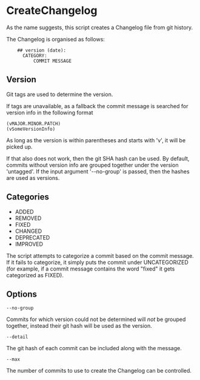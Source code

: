 # CreateChangelog

As the name suggests, this script creates a Changelog file from git history.

The Changelog is organised as follows:

        ## version (date):
          CATEGORY:
              COMMIT MESSAGE

## Version

Git tags are used to determine the version. 

If tags are unavailable, as a fallback the commit message is searched for version info 
in the following format
    
    (vMAJOR.MINOR.PATCH)
    (vSomeVersionInfo)

As long as the version is within parentheses and starts with 'v', it will be picked up.

If that also does not work, then the git SHA hash can be used. By default,
commits without version info are grouped together under the version 'untagged'.
If the input argument '--no-group' is passed, then the hashes are used as 
versions.

## Categories
    
* ADDED
* REMOVED
* FIXED
* CHANGED
* DEPRECATED 
* IMPROVED

The script attempts to categorize a commit based on the commit message. If it
fails to categorize, it simply puts the commit under UNCATEGORIZED (for 
example, if a commit message contains the word "fixed" it gets categorized
as FIXED).


## Options

`--no-group`

Commits for which version could not be determined will *not* be grouped together,
instead their git hash will be used as the version.

`--detail`

The git hash of each commit can be included along with the message.

`--max`

The number of commits to use to create the Changelog can be controlled.

